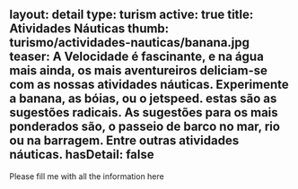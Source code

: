 layout: detail
type: turism
active: true
title: Atividades Náuticas
thumb: turismo/actividades-nauticas/banana.jpg
teaser: A Velocidade é fascinante, e na água mais ainda, os mais aventureiros deliciam-se com as nossas atividades náuticas.
        Experimente a banana, as bóias, ou o jetspeed. estas são as sugestões radicais.
        As sugestões para os mais ponderados são, o passeio de barco no mar, rio ou na barragem.
        Entre outras atividades náuticas.
hasDetail: false
---

Please fill me with all the information here
